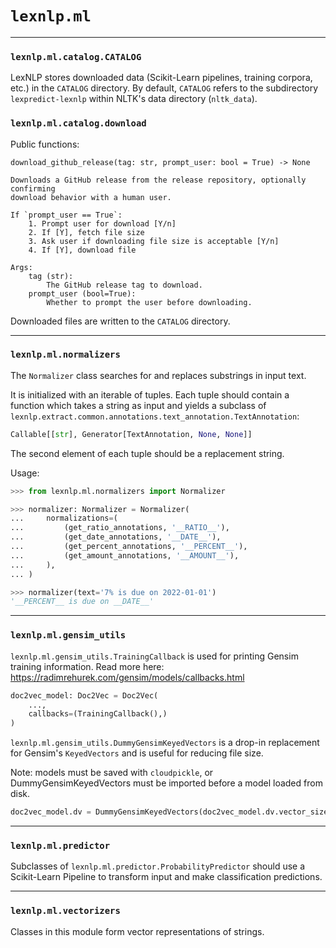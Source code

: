 # `lexnlp.ml`

---

### `lexnlp.ml.catalog.CATALOG`

LexNLP stores downloaded data (Scikit-Learn pipelines, training corpora, etc.) in the `CATALOG` directory.
By default, `CATALOG` refers to the subdirectory `lexpredict-lexnlp` within NLTK's data directory (`nltk_data`).


### `lexnlp.ml.catalog.download`

Public functions:

`download_github_release(tag: str, prompt_user: bool = True) -> None`

    Downloads a GitHub release from the release repository, optionally confirming
    download behavior with a human user.

    If `prompt_user == True`:
        1. Prompt user for download [Y/n]
        2. If [Y], fetch file size
        3. Ask user if downloading file size is acceptable [Y/n]
        4. If [Y], download file

    Args:
        tag (str):
            The GitHub release tag to download.
        prompt_user (bool=True):
            Whether to prompt the user before downloading.

Downloaded files are written to the `CATALOG` directory.

---

### `lexnlp.ml.normalizers`



The `Normalizer` class searches for and replaces substrings in input text.

It is initialized with an iterable of tuples. Each tuple should contain a function which takes a string as input and yields a subclass of `lexnlp.extract.common.annotations.text_annotation.TextAnnotation`:

```python
Callable[[str], Generator[TextAnnotation, None, None]]
```
The second element of each tuple should be a replacement string.

Usage:

```python
>>> from lexnlp.ml.normalizers import Normalizer

>>> normalizer: Normalizer = Normalizer(
...     normalizations=(
...         (get_ratio_annotations, '__RATIO__'),
...         (get_date_annotations, '__DATE__'),
...         (get_percent_annotations, '__PERCENT__'),
...         (get_amount_annotations, '__AMOUNT__'),
...     ),
... )

>>> normalizer(text='7% is due on 2022-01-01')
'__PERCENT__ is due on __DATE__'

```

---

### `lexnlp.ml.gensim_utils`

`lexnlp.ml.gensim_utils.TrainingCallback` is used for printing Gensim training information. Read more here: https://radimrehurek.com/gensim/models/callbacks.html
        

```python
doc2vec_model: Doc2Vec = Doc2Vec(
    ...,
    callbacks=(TrainingCallback(),)
)
```

`lexnlp.ml.gensim_utils.DummyGensimKeyedVectors` is a drop-in replacement for Gensim's `KeyedVectors` and is useful for reducing file size.

Note: models must be saved with `cloudpickle`, or DummyGensimKeyedVectors must be imported before a model loaded from disk. 

```python
doc2vec_model.dv = DummyGensimKeyedVectors(doc2vec_model.dv.vector_size)
```

---

### `lexnlp.ml.predictor`

Subclasses of `lexnlp.ml.predictor.ProbabilityPredictor` should use a Scikit-Learn Pipeline to transform input and make classification predictions.

---

### `lexnlp.ml.vectorizers`

Classes in this module form vector representations of strings.

